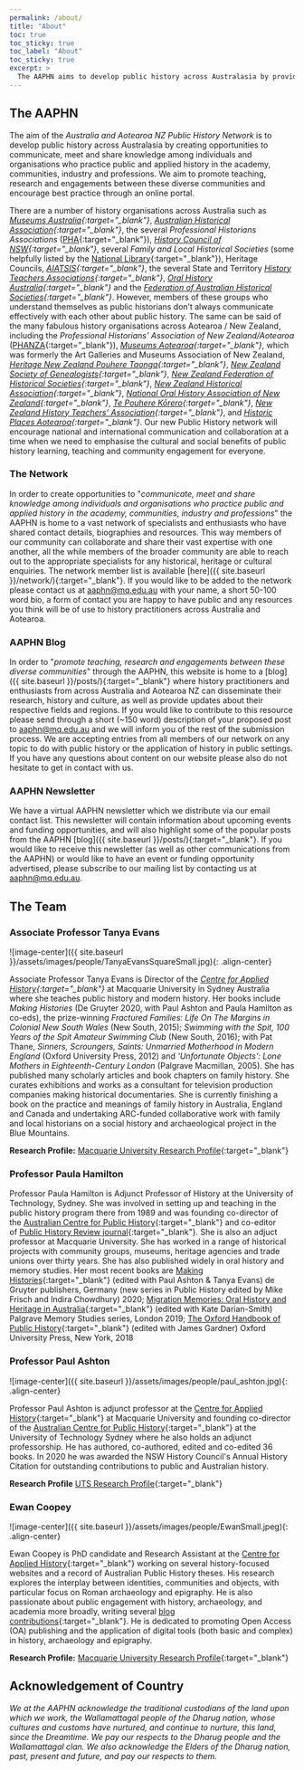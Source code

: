 ```yaml
---
permalink: /about/
title: "About"
toc: true
toc_sticky: true
toc_label: "About"
toc_sticky: true
excerpt: >
  The AAPHN aims to develop public history across Australasia by providing a means of networking, communication and knowledge sharing for individuals and organisations who practice public and applied history.
---
```

## The AAPHN
The aim of the *Australia and Aotearoa NZ Public History Network* is to develop public history across Australasia by creating opportunities to communicate, meet and share knowledge among individuals and organisations who practice public and applied history in the academy, communities, industry and professions. We aim to promote teaching, research and engagements between these diverse communities and encourage best practice through an online portal.

There are a number of history organisations across Australia such as *[Museums Australia](https://www.amaga.org.au/){:target="_blank"}*, *[Australian Historical Association](https://www.theaha.org.au/){:target="_blank"}*, the several *Professional Historians Associations* ([PHA](https://www.historians.org.au/){:target="_blank"}), *[History Council of NSW](https://historycouncilnsw.org.au/){:target="_blank"}*, several *Family and Local Historical Societies* (some helpfully listed by the [National Library](https://www.nla.gov.au/research-guides/family-history/family-history-societies){:target="_blank"}), Heritage Councils, *[AIATSIS](https://aiatsis.gov.au/){:target="_blank"}*, the several State and Territory *[History Teachers Associations](http://www.historyteacher.org.au/){:target="_blank"}*, *[Oral History Australia](https://oralhistoryaustralia.org.au/){:target="_blank"}* and the *[Federation of Australian Historical Societies](https://www.history.org.au/){:target="_blank"}*. However, members of these groups who understand themselves as public historians don’t always communicate effectively with each other about public history. The same can be said of the many fabulous history organisations across Aotearoa / New Zealand, including the *Professional Historians’ Association of New Zealand/Aotearoa* ([PHANZA](https://phanza.org.nz/){:target="_blank"}), *[Museums Aotearoa](https://www.museumsaotearoa.org.nz/){:target="_blank"}*, which was formerly the Art Galleries and Museums Association of New Zealand, *[Heritage New Zealand Pouhere Taonga](https://www.heritage.org.nz/){:target="_blank"}*, *[New Zealand Society of Genealogists](https://www.genealogy.org.nz/){:target="_blank"}*,	*[New Zealand Federation of Historical Societies](https://www.nzhistoricalsocieties.org.nz/index.htm){:target="_blank"}*, *[New Zealand Historical Association](https://nzha.org.nz/){:target="_blank"}*, *[National Oral History Association of New Zealand](http://www.oralhistory.org.nz/){:target="_blank"}*, *[Te Pouhere Kōrero](https://www.facebook.com/tepouherekorero/){:target="_blank"}*, *[New Zealand History Teachers’ Association](https://nzhta.org.nz/){:target="_blank"}*, and *[Historic Places Aotearoa](https://historicplacesaotearoa.org.nz/){:target="_blank"}*. Our new Public History network will encourage national and international communication and collaboration at a time when we need to emphasise the cultural and social benefits of public history learning, teaching and community engagement for everyone.

### The Network

In order to create opportunities to "*communicate, meet and share knowledge among individuals and organisations who practice public and applied history in the academy, communities, industry and professions*" the AAPHN is home to a vast network of specialists and enthusiasts who have shared contact details, biographies and resources. This way members of our community can collaborate and share their vast expertise with one another, all the while members of the broader community are able to reach out to the appropriate specialists for any historical, heritage or cultural enquiries. The network member list is available [here]({{ site.baseurl }}/network/){:target="_blank"}. If you would like to be added to the network please contact us at <aaphn@mq.edu.au> with your name, a short 50-100 word bio, a form of contact you are happy to have public and any resources you think will be of use to history practitioners across Australia and Aotearoa.

### AAPHN Blog

In order to "*promote teaching, research and engagements between these diverse communities*" through the AAPHN, this website is home to a [blog]({{ site.baseurl }}/posts/){:target="_blank"} where history practitioners and enthusiasts from across Australia and Aotearoa NZ can disseminate their research, history and culture, as well as provide updates about their respective fields and regions. If you would like to contribute to this resource please send through a short (~150 word) description of your proposed post to <aaphn@mq.edu.au> and we will inform you of the rest of the submission process. We are accepting entries from all members of our network on any topic to do with public history or the application of history in public settings. If you have any questions about content on our website please also do not hesitate to get in contact with us.

### AAPHN Newsletter

We have a virtual AAPHN newsletter which we distribute via our email contact list. This newsletter will contain information about upcoming events and funding opportunities, and will also highlight some of the popular posts from the AAPHN [blog]({{ site.baseurl }}/posts/){:target="_blank"}. If you would like to receive this newsletter (as well as other communications from the AAPHN) or would like to have an event or funding opportunity advertised, please subscribe to our mailing list by contacting us at <aaphn@mq.edu.au>.

## The Team
### Associate Professor Tanya Evans

![image-center]({{ site.baseurl }}/assets/images/people/TanyaEvansSquareSmall.jpg){: .align-center}

Associate Professor Tanya Evans is Director of the *[Centre for Applied History](https://www.mq.edu.au/research/research-centres-groups-and-facilities/resilient-societies/centres/centre-for-applied-history){:target="_blank"}* at Macquarie University in Sydney Australia where she teaches public history and modern history. Her books include *Making Histories* (De Gruyter 2020, with Paul Ashton and Paula Hamilton as co-eds), the prize-winning *Fractured Families: Life On The Margins in Colonial New South Wales* (New South, 2015); *Swimming with the Spit, 100 Years of the Spit Amateur Swimming Club* (New South, 2016); with Pat Thane, *Sinners, Scroungers, Saints: Unmarried Motherhood in Modern England* (Oxford University Press, 2012) and *'Unfortunate Objects': Lone Mothers in Eighteenth-Century London* (Palgrave Macmillan, 2005). She has published many scholarly articles and book chapters on family history. She curates exhibitions and works as a consultant for television production companies making historical documentaries. She is currently finishing a book on the practice and meanings of family history in Australia, England and Canada and undertaking ARC-funded collaborative work with family and local historians on a social history and archaeological project in the Blue Mountains.

**Research Profile:** [Macquarie University Research Profile](https://researchers.mq.edu.au/en/persons/tanya-evans){:target="_blank"}

### Professor Paula Hamilton
Professor Paula Hamilton is Adjunct Professor of History at the University of Technology, Sydney. She was involved in setting up and teaching in the public history program there from 1989 and was founding co-director of the [Australian Centre for Public History](https://www.uts.edu.au/research-and-teaching/our-research/australian-centre-public-history){:target="_blank"} and co-editor of [Public History Review journal](https://epress.lib.uts.edu.au/journals/index.php/phrj){:target="_blank"}. She is also an adjuct professor at Macquarie University. She has worked in a range of historical projects with community groups, museums, heritage agencies and trade unions over thirty years. She has also published widely in oral history and memory studies. Her most recent books are [Making Histories](https://www.degruyter.com/document/doi/10.1515/9783110636352/html){:target="_blank"} (edited with Paul Ashton & Tanya Evans) de Gruyter publishers, Germany (new series in Public History edited by Mike Frisch and Indira Chowdhury) 2020; [Migration Memories: Oral History and Heritage in Australia](https://www.palgrave.com/gp/book/9783030177508){:target="_blank"} (edited with Kate Darian-Smith) Palgrave Memory Studies series, London 2019; [The Oxford Handbook of Public History](https://www.oxfordhandbooks.com/view/10.1093/oxfordhb/9780199766024.001.0001/oxfordhb-9780199766024){:target="_blank"} (edited with James Gardner) Oxford University Press, New York, 2018

### Professor Paul Ashton

![image-center]({{ site.baseurl }}/assets/images/people/paul_ashton.jpg){: .align-center}

Professor Paul Ashton is adjunct professor at the [Centre for Applied History](https://www.mq.edu.au/research/research-centres-groups-and-facilities/resilient-societies/centres/centre-for-applied-history){:target="_blank"} at Macquarie University and founding co-director of the [Australian Centre for Public History](https://www.uts.edu.au/research-and-teaching/our-research/australian-centre-public-history){:target="_blank"} at the University of Technology Sydney where he also holds an adjunct professorship. He has authored, co-authored, edited and co-edited 36 books. In 2020 he was awarded the NSW History Council's Annual History Citation for outstanding contributions to public and Australian history.

**Research Profile** [UTS Research Profile](https://profiles.uts.edu.au/Paul.Ashton){:target="_blank"}

### Ewan Coopey

![image-center]({{ site.baseurl }}/assets/images/people/EwanSmall.jpeg){: .align-center}

Ewan Coopey is PhD candidate and Research Assistant at the [Centre for Applied History](https://www.mq.edu.au/research/research-centres-groups-and-facilities/resilient-societies/centres/centre-for-applied-history){:target="_blank"} working on several history-focused websites and a record of Australian Public History theses. His research explores the interplay between identities, communities and objects, with particular focus on Roman archaeology and epigraphy. He is also passionate about public engagement with history, archaeology, and academia more broadly, writing several [blog contributions](https://webarke.com/author/ewansc/){:target="_blank"}. He is dedicated to promoting Open Access (OA) publishing and the application of digital tools (both basic and complex) in history, archaeology and epigraphy.

**Research Profile:** [Macquarie University Research Profile](https://researchers.mq.edu.au/en/persons/ewan-coopey){:target="_blank"}

## Acknowledgement of Country
_We at the AAPHN acknowledge the traditional custodians of the land upon which we work, the Wallamattagal people of the Dharug nation, whose cultures and customs have nurtured, and continue to nurture, this land, since the Dreamtime. We pay our respects to the Dharug people and the Wallamattagal clan. We also acknowledge the Elders of the Dharug nation, past, present and future, and pay our respects to them._
